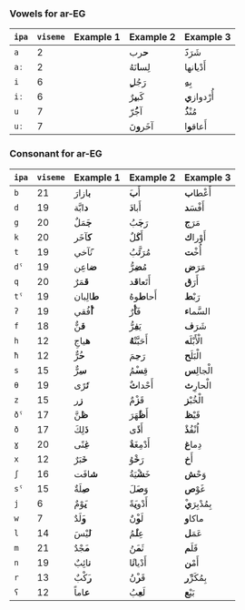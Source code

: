 ### Vowels for ar-EG

| `ipa` | `viseme` | Example 1   | Example 2       | Example 3        |
|-------|----------|-------------|-----------------|------------------|
| `a`   | 2        |             | **ح**رب         | شَرَد**َ**       |
| `aː`  | 2        |             | لِس**ا**نَهُ    | أَدْي**ا**نها    |
| `i`   | 6        |             | رَجُل**ٍ**      | بِه**ِ**         |
| `iː`  | 6        |             | كَب**ي**رٌ      | أُرْدواز**ي**    |
| `u`   | 7        |             | آج**ُ**رّ       | مُنْذ**ُ**       |
| `uː`  | 7        |             | آخَر**و**نَ     | أَعاق**و**ا      |

### Consonant for ar-EG

| `ipa` | `viseme` | Example 1   | Example 2       | Example 3        |
|-------|----------|-------------|-----------------|------------------|
| `b`   | 21       | **ب**ازارَ  | أَ**ب**َ        | أَعْطا**ب**      |
| `d`   | 19       | **د**ابَّة  | أَبا**د**َ      | أَفْسَ**د**      |
| `g`   | 20       | **ج**َمَلٌ  | رَ**ج**َبُ      | مَرَ**ج**        |
| `k`   | 20       | **ك**َآخَر  | أَ**ك**ْلٌ      | أَوْرا**ك**      |
| `t`   | 19       | ت**َ**آخي   | مُرَ**ت**َّبُ   | أُخْ**ت**        |
| `dˤ`  | 19       | **ض**اعِن   | مُ**ض**ِرُّ     | مَرَ**ض**        |
| `q`   | 20       | **ق**َمَرٌ  | أَتَعا**ق**َد   | أَرَ**ق**        |
| `tˤ`  | 19       | **ط**الِبان | أَحا**ط**وهُ    | رَبْ**ط**        |
| `ʔ`   | 19       | **أ**ُفُقي  | فَ**أ**ْرٌ      | السَّما**ء**     |
| `f`   | 18       | **ف**َنٌّ   | يَ**ف**ِرُّ     | شَرَ**ف**        |
| `h`   | 12       | **ه**ياجِ   | أَحَبَّتْ**هُ** | الْأَبْلَ**ه**   |
| `ħ`   | 12       | **ح**ُرٌّ   | رَ**ح**ِمَ      | الْبَلَ**ح**     |
| `s`   | 15       | **س**ِرٌّ   | قِ**س**ْمُ      | الْجالِ**س**     |
| `θ`   | 19       | **ث**َرًى   | أَحْدا**ث**ٌ    | الْحارِ**ث**     |
| `z`   | 15       | **ز**ِر     | قَ**ز**ْمٌ      | الْخُبْ**ز**     |
| `ðˤ`  | 17       | **ظ**َنَّ   | أَ**ظ**ْهَرَ    | قَيْ**ظ**        |
| `ð`   | 17       | **ذ**َلِكَ  | أَ**ذ**ًى       | اُنْفُ**ذ**ْ     |
| `ɣ`   | 20       | **غ**ِنًى   | أَدْمِغَ**ة**ٌ  | دِما**غ**        |
| `x`   | 12       | **خ**َبَرٌ  | رَ**خ**ْوُ      | أَ**خ**          |
| `ʃ`   | 16       | **ش**افَت   | خَ**ش**ْيَةُ    | وَحْ**ش**        |
| `sˤ`  | 15       | **ص**ِلَةٌ  | وَ**ص**َلَ      | غَوْ**ص**        |
| `j`   | 6        | **ي**َوْمٌ  | أَدْو**ي**َةً   | بِمُدْبِرَ**ي**ْ |
| `w`   | 7        | **و**َلَدٌ  | لَ**و**ْنٌ      | ماكا**و**        |
| `l`   | 14       | **ل**َيْسَ  | عِ**ل**ْمُ      | عَمَ**ل**        |
| `m`   | 21       | **م**َجْدٌ  | ثَ**م**َنُ      | قَلَ**م**        |
| `n`   | 19       | **ن**ائِبٌ  | أَدْيا**ن**ًا   | أَمْ**ن**        |
| `r`   | 13       | **ر**َكْبٌ  | قَ**ر**ْنُ      | بِمُكَرّ**َر**   |
| `ʕ`   | 12       | **ع**اماً   | لَ**ع**ِبُ      | بَيْ**ع**        |
